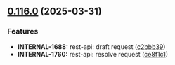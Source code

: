 ## [0.116.0](https://github.com/taskany-inc/crew/compare/v0.115.0...v0.116.0) (2025-03-31)


### Features

* **INTERNAL-1688:** rest-api: draft request ([c2bbb39](https://github.com/taskany-inc/crew/commit/c2bbb39283728924e9e143e39442ffa8441408f7))
* **INTERNAL-1760:** rest-api: resolve request ([ce8f1c1](https://github.com/taskany-inc/crew/commit/ce8f1c1dd7cf63bfaa1e667e82020e159c8157d1))

